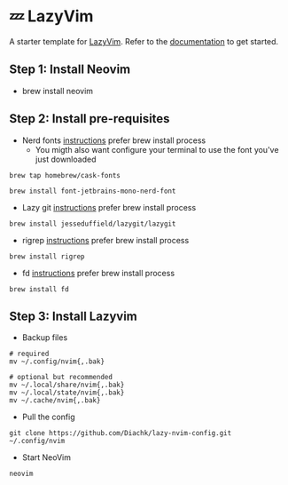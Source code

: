 # 💤 LazyVim

A starter template for [LazyVim](https://github.com/LazyVim/LazyVim).
Refer to the [documentation](https://lazyvim.github.io/installation) to get started.

## Step 1: Install Neovim
- brew install neovim

## Step 2: Install pre-requisites
- Nerd fonts [instructions](https://github.com/ryanoasis/nerd-fonts#option-4-homebrew-fonts) prefer brew install process
    - You migth also want configure your terminal to use the font you've just downloaded
```console
brew tap homebrew/cask-fonts
```
```console
brew install font-jetbrains-mono-nerd-font
```
- Lazy git [instructions](https://github.com/jesseduffield/lazygit) prefer brew install process
```console
brew install jesseduffield/lazygit/lazygit
```
- rigrep [instructions](https://github.com/BurntSushi/ripgrep#installation) prefer brew install process
```console
brew install rigrep
```
- fd [instructions](https://github.com/sharkdp/fd) prefer brew install process
```console
brew install fd
```

## Step 3: Install Lazyvim
- Backup files
```console
# required
mv ~/.config/nvim{,.bak}

# optional but recommended
mv ~/.local/share/nvim{,.bak}
mv ~/.local/state/nvim{,.bak}
mv ~/.cache/nvim{,.bak}
```
- Pull the config
```console
git clone https://github.com/Diachk/lazy-nvim-config.git ~/.config/nvim
````
- Start NeoVim
```console
neovim
```
